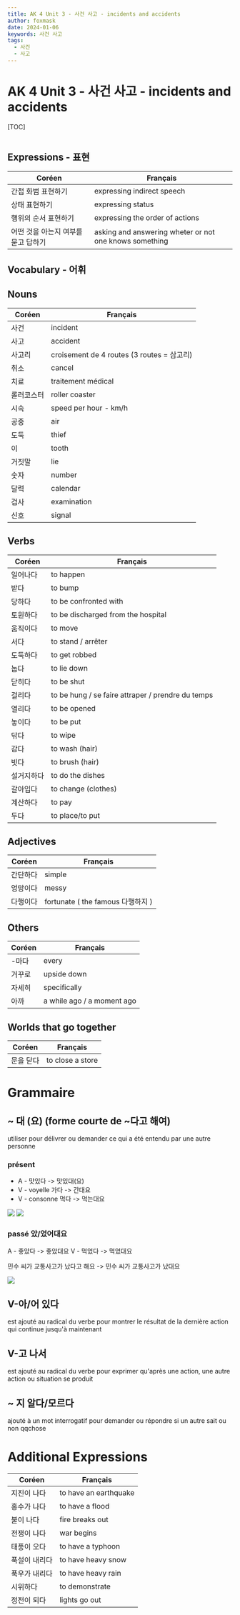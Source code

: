 ```yaml
---
title: AK 4 Unit 3 - 사건 사고 - incidents and accidents
author: foxmask
date: 2024-01-06
keywords: 사건 사고
tags:
  - 사건
  - 사고
---
```

# AK 4 Unit 3 - 사건 사고 - incidents and accidents

[TOC]
```toc
```

## Expressions - 표현

| Coréen | Français |
| ---- | ---- |
| 간접 화범 표현하기  | expressing indirect speech |
| 상태 표현하기  | expressing status |
| 행위의 순서 표현하기  | expressing the order of actions |
| 어떤 것을 아는지 여부를 묻고 답하기 | asking and answering wheter or not one knows something |

## Vocabulary - 어휘

## Nouns

| Coréen | Français |
| ---- | ---- |
| 사건  | incident |
| 사고 | accident |
| 사고리 | croisement de 4 routes (3 routes = 삼고리) |
| 취소 | cancel |
| 치료 | traitement médical |
| 롤러코스터 | roller coaster |
| 시속 | speed per hour - km/h |
| 공중 | air |
| 도둑 | thief |
| 이 | tooth |
| 거짓말 | lie |
| 숫자 | number |
| 달력 | calendar |
| 검사 | examination |
| 신호 | signal |

## Verbs

| Coréen | Français |
| ---- | ---- |
| 일어나다 | to happen |
| 받다 | to bump |
| 당하다 | to be confronted with |
| 토원하다 | to be discharged from the hospital |
| 움직이다 | to move |
| 서다 | to stand / arrêter |
| 도둑하다 | to get robbed |
| 눕다 | to lie down |
| 닫히다 | to be shut |
| 걸리다 | to be hung / se faire attraper / prendre du temps|
| 열리다 | to be opened |
| 놓이다 | to be put |
| 닦다 | to wipe |
| 감다 | to wash (hair) |
| 빗다 | to brush (hair) |
| 설거지하다 | to do the dishes |
| 갈아입다 | to change (clothes) |
| 계산하다 | to pay |
| 두다 | to place/to put |

## Adjectives

| Coréen | Français |
| ---- | ---- |
| 간단하다 | simple |
| 엉망이다 | messy |
| 다행이다 | fortunate ( the famous 다행하지 ) |

## Others

| Coréen | Français |
| ---- | ---- |
| -마다 | every |
| 거꾸로 | upside down |
| 자세히 | specifically |
| 아까 | a while ago / a moment ago |

## Worlds that go together

| Coréen | Français |
| ---- | ---- |
| 문을 닫다 | to close a store |

# Grammaire

## ~ 대 (요) (forme courte de ~다고 해여)

utiliser pour délivrer ou demander ce qui a été entendu par une autre personne

### présent
* A - 맛있다 -> 맛있대(요)
* V - voyelle 가다 -> 간대요
* V - consonne 먹다 -> 먹는대요

![](AK%204%20Unit%203%20-%202024-01-13_대%20요_1.png)
![](AK%204%20Unit%203%20-%202024-01-13_대%20요_2.png)
### passé 았/었어대요

A - 좋았다 -> 좋았대요 
V - 먹었다 -> 먹었대요 

민수 씨가 교통사고가 났다고 해요 -> 민수 씨가 교통사고가 났대요 

![](AK%204%20Unit%203%20-%202024-01-13_대%20요_3.png)

## V-아/어 있다

est ajouté au radical du verbe pour montrer le résultat de la dernière action qui continue jusqu'à maintenant

## V-고 나서

est ajouté au radical du verbe pour exprimer qu'après une action, une autre action ou situation se produit

## ~ 지 알다/모르다

ajouté à un mot interrogatif pour demander ou répondre si un autre sait ou non qqchose

# Additional Expressions

| Coréen | Français |
| ---- | ---- |
| 지진이 나다 | to have an earthquake |
| 홍수가 나다 | to have a flood |
| 불이 나다 | fire breaks out |
| 전쟁이 나다 | war begins |
| 태풍이 오다 | to have a typhoon |
| 푹설이 내리다 | to have heavy snow |
| 푹우가 내리다 | to have heavy rain |
| 시위하다 | to demonstrate |
| 정전이 되다 | lights go out |
